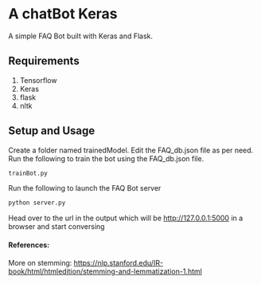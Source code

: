 # A chatBot Keras
A simple FAQ Bot built with Keras and Flask.

## Requirements
1) Tensorflow
2) Keras
3) flask
4) nltk

## Setup and Usage
Create a folder named trainedModel.
Edit the FAQ_db.json file as per need.
Run the following to train the bot using the FAQ_db.json file.
```python
trainBot.py
```
Run the following to launch the FAQ Bot server
```python
python server.py
```
Head over to the url in the output which will be http://127.0.0.1:5000 in a browser and start conversing

#### References:
More on stemming: https://nlp.stanford.edu/IR-book/html/htmledition/stemming-and-lemmatization-1.html
